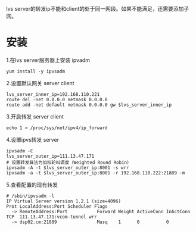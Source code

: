 lvs server的转发ip不能和client的处于同一网段。如果不能满足，还需要添加子网。
# 安装
1.在lvs server服务器上安装 ipvadm
```shell
yum install -y ipvsadm
```
2.设置默认网关 server client
```shell
lvs_server_inner_ip=192.168.110.221
route del -net 0.0.0.0 netmask 0.0.0.0
route add -net default netmask 0.0.0.0 gw $lvs_server_inner_ip
```
3.开启转发  server client
```shell
echo 1 > /proc/sys/net/ipv4/ip_forward
```
4.设置ipvs转发 server
```shell
ipvsadm -C
lvs_server_outer_ip=111.13.47.171
# 设置转发算法为加权轮叫调度（Weighted Round Robin）
ipvsadm -A -t $lvs_server_outer_ip:8001 -s wrr
ipvsadm -a -t $lvs_server_outer_ip:8001 -r 192.168.110.222:21889 -m
```
5.查看配置的现有转发
```shell
# /sbin/ipvsadm -l
IP Virtual Server version 1.2.1 (size=4096)
Prot LocalAddress:Port Scheduler Flags
  -> RemoteAddress:Port           Forward Weight ActiveConn InActConn
TCP  111.13.47.171:vcom-tunnel wrr
  -> dsp02.cm:21889               Masq    1      0          0 
```
